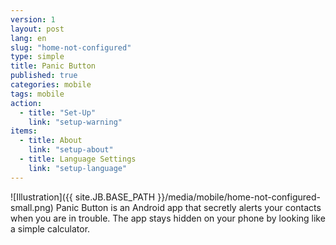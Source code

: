 ```yaml
---
version: 1
layout: post
lang: en
slug: "home-not-configured"
type: simple
title: Panic Button
published: true
categories: mobile
tags: mobile
action: 
  - title: "Set-Up"
    link: "setup-warning"
items: 
  - title: About
    link: "setup-about"
  - title: Language Settings
    link: "setup-language"
---
```


![Illustration]({{ site.JB.BASE_PATH }}/media/mobile/home-not-configured-small.png) Panic Button is an Android app that secretly alerts your contacts when you are in trouble. The app stays hidden on your phone by looking like a simple calculator.
